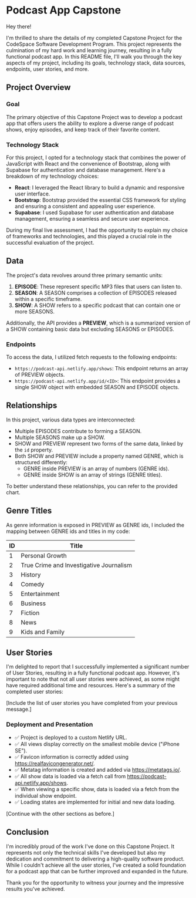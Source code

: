 # Podcast App Capstone 

Hey there!

I'm thrilled to share the details of my completed Capstone Project for the CodeSpace Software Development Program. This project represents the culmination of my hard work and learning journey, resulting in a fully functional podcast app. In this README file, I'll walk you through the key aspects of my project, including its goals, technology stack, data sources, endpoints, user stories, and more.

## Project Overview

### Goal
The primary objective of this Capstone Project was to develop a podcast app that offers users the ability to explore a diverse range of podcast shows, enjoy episodes, and keep track of their favorite content.

### Technology Stack
For this project, I opted for a technology stack that combines the power of JavaScript with React and the convenience of Bootstrap, along with Supabase for authentication and database management. Here's a breakdown of my technology choices:

- **React**: I leveraged the React library to build a dynamic and responsive user interface.
- **Bootstrap**: Bootstrap provided the essential CSS framework for styling and ensuring a consistent and appealing user experience.
- **Supabase**: I used Supabase for user authentication and database management, ensuring a seamless and secure user experience.

During my final live assessment, I had the opportunity to explain my choice of frameworks and technologies, and this played a crucial role in the successful evaluation of the project.

## Data

The project's data revolves around three primary semantic units:

1. **EPISODE**: These represent specific MP3 files that users can listen to.
2. **SEASON**: A SEASON comprises a collection of EPISODES released within a specific timeframe.
3. **SHOW**: A SHOW refers to a specific podcast that can contain one or more SEASONS.

Additionally, the API provides a **PREVIEW**, which is a summarized version of a SHOW containing basic data but excluding SEASONS or EPISODES.

### Endpoints

To access the data, I utilized fetch requests to the following endpoints:

- `https://podcast-api.netlify.app/shows`: This endpoint returns an array of PREVIEW objects.
- `https://podcast-api.netlify.app/id/<ID>`: This endpoint provides a single SHOW object with embedded SEASON and EPISODE objects.

## Relationships

In this project, various data types are interconnected:

- Multiple EPISODES contribute to forming a SEASON.
- Multiple SEASONS make up a SHOW.
- SHOW and PREVIEW represent two forms of the same data, linked by the `id` property.
- Both SHOW and PREVIEW include a property named GENRE, which is structured differently:
  - GENRE inside PREVIEW is an array of numbers (GENRE ids).
  - GENRE inside SHOW is an array of strings (GENRE titles).

To better understand these relationships, you can refer to the provided chart.

## Genre Titles

As genre information is exposed in PREVIEW as GENRE ids, I included the mapping between GENRE ids and titles in my code:

| ID  | Title                            |
| --- | -------------------------------- |
| 1   | Personal Growth                  |
| 2   | True Crime and Investigative Journalism |
| 3   | History                          |
| 4   | Comedy                           |
| 5   | Entertainment                    |
| 6   | Business                         |
| 7   | Fiction                          |
| 8   | News                             |
| 9   | Kids and Family                  |

## User Stories

I'm delighted to report that I successfully implemented a significant number of User Stories, resulting in a fully functional podcast app. However, it's important to note that not all user stories were achieved, as some might have required additional time and resources. Here's a summary of the completed user stories:

[Include the list of user stories you have completed from your previous message.]

### Deployment and Presentation
- ✅ Project is deployed to a custom Netlify URL.
- ✅ All views display correctly on the smallest mobile device ("iPhone SE").
- ✅ Favicon information is correctly added using https://realfavicongenerator.net/.
- ✅ Metatag information is created and added via https://metatags.io/.
- ✅ All show data is loaded via a fetch call from https://podcast-api.netlify.app/shows.
- ✅ When viewing a specific show, data is loaded via a fetch from the individual show endpoint.
- ✅ Loading states are implemented for initial and new data loading.

[Continue with the other sections as before.]

## Conclusion

I'm incredibly proud of the work I've done on this Capstone Project. It represents not only the technical skills I've developed but also my dedication and commitment to delivering a high-quality software product. While I couldn't achieve all the user stories, I've created a solid foundation for a podcast app that can be further improved and expanded in the future.

Thank you for the opportunity to witness your journey and the impressive results you've achieved.
